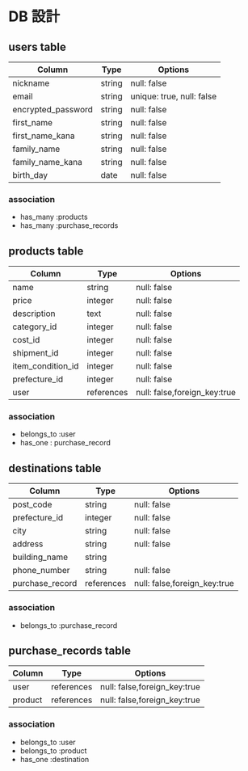 # DB 設計

## users table

| Column          | Type             |Options        |
| -------------| -------------|-------------|
| nickname        | string           | null: false     |
| email           | string           | unique: true, null: false  |
| encrypted_password| string         | null: false  |
| first_name      | string           | null: false  |
| first_name_kana | string           | null: false  |
| family_name     | string           | null: false  |
| family_name_kana| string           | null: false  |
| birth_day       | date             | null: false  |

### association

* has_many :products
* has_many :purchase_records

## products table

| Column          | Type             |Options        |
| -------------| -------------|-------------|
| name            | string            | null: false  |
| price           | integer           | null: false  |
| description     | text              | null: false  |
| category_id     | integer           | null: false  |
| cost_id         | integer           | null: false  |
| shipment_id     | integer           | null: false  |
| item_condition_id | integer         | null: false  |
| prefecture_id   | integer           | null: false  |
| user            | references        | null: false,foreign_key:true  |

### association

* belongs_to :user 
* has_one : purchase_record

## destinations table

| Column          | Type             |Options        |
| -------------| -------------|-------------|
| post_code       | string            | null: false  | 
| prefecture_id   | integer           | null: false  |
| city            | string            | null: false  |
| address         | string            | null: false  |
| building_name   | string            |
| phone_number    | string            | null: false  |
| purchase_record | references        | null: false,foreign_key:true  |
### association

* belongs_to :purchase_record

## purchase_records table

| Column          | Type             |Options        |
| -------------| -------------|-------------|
| user            | references        | null: false,foreign_key:true  |
| product         | references        | null: false,foreign_key:true  |

### association

* belongs_to :user
* belongs_to :product
* has_one :destination
